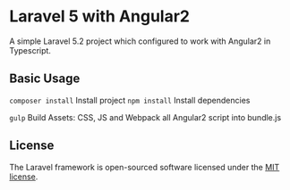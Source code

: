# Laravel 5 with Angular2

A simple Laravel 5.2 project which configured to work with Angular2 in Typescript. 

## Basic Usage
`composer install` Install project 
`npm install` Install dependencies

`gulp` Build Assets: CSS, JS and Webpack all Angular2 script into bundle.js

## License

The Laravel framework is open-sourced software licensed under the [MIT license](http://opensource.org/licenses/MIT).